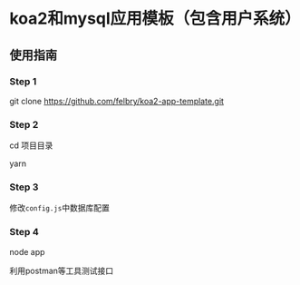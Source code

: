 # koa2和mysql应用模板（包含用户系统）
## 使用指南

### Step 1
git clone https://github.com/felbry/koa2-app-template.git

### Step 2
cd 项目目录

yarn

### Step 3
修改`config.js`中数据库配置

### Step 4
node app

利用postman等工具测试接口